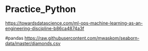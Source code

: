 # Practice_Python

https://towardsdatascience.com/ml-ops-machine-learning-as-an-engineering-discipline-b86ca4874a3f

#pandas
https://raw.githubusercontent.com/mwaskom/seaborn-data/master/diamonds.csv
